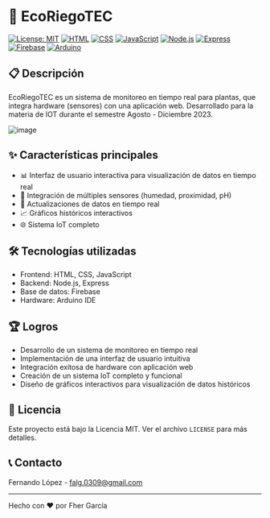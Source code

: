 # 🌱 EcoRiegoTEC

[![License: MIT](https://img.shields.io/badge/License-MIT-yellow.svg)](https://opensource.org/licenses/MIT)
[![HTML](https://img.shields.io/badge/HTML-5-orange)](https://developer.mozilla.org/en-US/docs/Web/HTML)
[![CSS](https://img.shields.io/badge/CSS-3-blue)](https://developer.mozilla.org/en-US/docs/Web/CSS)
[![JavaScript](https://img.shields.io/badge/JavaScript-ES6-yellow)](https://developer.mozilla.org/en-US/docs/Web/JavaScript)
[![Node.js](https://img.shields.io/badge/Node.js-14.x-green)](https://nodejs.org/)
[![Express](https://img.shields.io/badge/Express-4.x-lightgrey)](https://expressjs.com/)
[![Firebase](https://img.shields.io/badge/Firebase-9.x-orange)](https://firebase.google.com/)
[![Arduino](https://img.shields.io/badge/Arduino-IDE-teal)](https://www.arduino.cc/en/software)

## 📋 Descripción

EcoRiegoTEC es un sistema de monitoreo en tiempo real para plantas, que integra hardware (sensores) con una aplicación web. Desarrollado para la materia de IOT durante el semestre Agosto - Diciembre 2023.

![image](https://github.com/pizzerolaa/EcoRiegoTEC/images/demo.png)

## ✨ Características principales

- 📊 Interfaz de usuario interactiva para visualización de datos en tiempo real
- 🔌 Integración de múltiples sensores (humedad, proximidad, pH)
- 🔄 Actualizaciones de datos en tiempo real
- 📈 Gráficos históricos interactivos
- 🌐 Sistema IoT completo

## 🛠️ Tecnologías utilizadas

- Frontend: HTML, CSS, JavaScript
- Backend: Node.js, Express
- Base de datos: Firebase
- Hardware: Arduino IDE

## 🏆 Logros

- Desarrollo de un sistema de monitoreo en tiempo real
- Implementación de una interfaz de usuario intuitiva
- Integración exitosa de hardware con aplicación web
- Creación de un sistema IoT completo y funcional
- Diseño de gráficos interactivos para visualización de datos históricos

## 📄 Licencia

Este proyecto está bajo la Licencia MIT. Ver el archivo `LICENSE` para más detalles.

## 📞 Contacto

Fernando López - [falg.0309@gmail.com](mailto:falg.0309@gmail.com)

---

Hecho con ❤️ por Fher García
